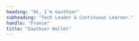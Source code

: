 ```yaml
---
heading: "Hi, I'm Gauthier"
subheading: "Tech Leader & Continuous Learner."
handle: "France"
title: "Gauthier Wallet"
---
```

